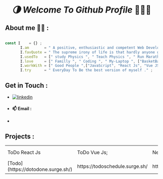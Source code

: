 
<center>
       <h1 align="center"> <i> 🌗 Welcome To Github Profile </i>  👨🏽‍💻 </h1>
</center>

## About me 🙋‍♂️ : 

 ```javascript

 const I    = {} ; 
        I.am       = " A positive, enthusiastic and competent Web Developer" ;
        I.favQuote = " The supreme irony of life is that hardly anyone gets out of it alive. " ;
        I.usedTo   = [" study Physics ", " Teach Physics ", " Run Marathon "] ;
        I.love     = [" Familly ", " Coding ", " My-Laptop ", ["BasketBall ","Travelling","Camping"], ['life', 'The Universe']] ;
        I.workWith = [" Good People ",["JavaScript", "React Js", "Vue JS"], ["PHP", "Laravel", "SQL/MySQL"], ["CSS","Tailwindcss","Bootstrap"]] ;
        I.try      = " EveryDay To Be the best version of myself ." ;
 ```

## Get in Touch : 
-  [![linkedin](https://img.shields.io/badge/linkedin-0A66C2?style=for-the-badge&logo=linkedin&logoColor=white)](https://www.linkedin.com/in/nadirinab/)
- #### 📫 Email   :
- 
 ## Projects : 
 <center>
       <table>
<tbody>
<tr style="height: 22px;">
<td style="height: 22px;">ToDo React Js</td>
<td style="height: 22px;">ToDo Vue Js;</td>
<td style="height: 22px;">NewYearCounter React Js</td>
<td style="height: 22px;">QR Code Generator React Js</td>
</tr>
<tr style="height: 22px;">
  <td style="height: 22px;">[Todo](https://dotodone.surge.sh/)</td>
  <td style="height: 22px;"><a>https://todoschedule.surge.sh/</a></td>
<td style="height: 22px;"><a>https://newyearyoucode.surge.sh/</a></td>
  <td style="height: 22px;"><a>https://qr-codegenerator.surge.sh/</a></td>
<td style="height: 22px;">&nbsp;</td>
<td style="height: 22px;">&nbsp;</td>
<td style="height: 22px;">&nbsp;</td>
</tr>
</tbody>
</table>
 </center>
